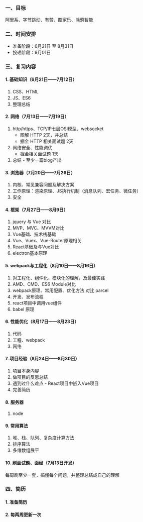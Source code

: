 ### 一、目标
阿里系、字节跳动、有赞、酷家乐、涂鸦智能

### 二、时间安排
* 准备阶段：6月21日 至 8月31日
* 投递阶段：9月01日

### 三、复习内容
#### 1. 基础知识（6月21日——7月12日）
1. CSS、HTML
2. JS、ES6
3. 整理总结

#### 2. 网络（7月13日——7月19日）
1. http/https、TCP/IP七层OSI模型、websocket
    * 图解 HTTP 2天，并总结
    * 掘金 HTTP 相关面试题 2天
2. 网络安全、性能调优
    * 掘金相关面试题 1天
3. 总结 - 至少一篇blog产出

#### 3. 浏览器（7月20日——7月26日）
1. 内核、常见兼容问题及解决方案
2. 工作原理：渲染原理、JS执行机制（消息队列、宏任务、微任务）
3. 安全

#### 4. 框架（7月27日——8月9日）
1. jquery 与 Vue 对比
2. MVP、MVC、MVVM对比
3. Vue基础、技术栈基础
4. Vue、Vuex、Vue-Router原理相关
5. React基础及与Vue对比
6. electron基本原理

#### 5. webpack与工程化（8月10日——8月16日）
1. 对工程化、组件化、模块化的理解，及最佳实践
2. AMD、CMD、ES6 Module对比
3. webpack原理、常用配置、优化方法 对比 parcel
4. 开发、发布流程
5. react项目中调用vue组件
6. babel 原理

#### 6. 性能优化（8月17日——8月23日）
1. 代码
2. 工程、webpack
3. 网络

#### 7. 项目经验（8月24日——8月30日）
1. 项目本身内容
2. 做项目的反思总结
3. 遇到过什么难点 - React项目中嵌入Vue项目
4. 完善简历

#### 8. 服务器
1. node

#### 9. 常用算法
1. 堆、栈、队列、复杂度计算方法
2. 排序算法
3. 多维数组展平

#### 10. 刷面试题、面经（7月13日开发）
每周刷至少一套，搞懂每个问题，并整理总结成自己的理解

### 四、简历
#### 1. 准备简历
#### 2. 每两周更新一次